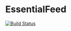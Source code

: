 # EssentialFeed

[![Build Status](https://travis-ci.com/mbmace/EssentialFeed.svg?branch=main)](https://travis-ci.com/mbmace/EssentialFeed)
